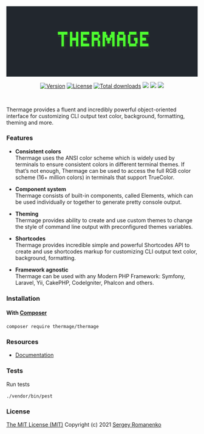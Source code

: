 
<img src="assets/thermage.png" alt="Thermage" align="center" title="Totally RAD Terminal styling!">

<br>

<p align="center">
<a href="https://github.com/thermage/thermage/releases"><img alt="Version" src="https://img.shields.io/github/release/thermage/thermage.svg?label=version&color=1d7300"></a> <a href="https://github.com/thermage/thermage"><img src="https://img.shields.io/badge/license-MIT-blue.svg?color=1d7300" alt="License"></a> <a href="https://packagist.org/packages/thermage/thermage"><img src="http://poser.pugx.org/thermage/thermage/downloads" alt="Total downloads"></a> <img src="https://github.com/thermage/thermage/actions/workflows/tests.yml/badge.svg?branch=dev"> <img src="https://github.com/thermage/thermage/actions/workflows/static.yml/badge.svg?branch=dev">
    <img src="http://poser.pugx.org/thermage/thermage/require/php">
</p>

<br>

Thermage provides a fluent and incredibly powerful object-oriented interface for customizing CLI output text color, background, formatting, theming and more.

### Features

+ **Consistent colors**  
Thermage uses the ANSI color scheme which is widely used by terminals to ensure consistent colors in different terminal themes. If that’s not enough, Thermage can be used to access the full RGB color scheme (16+ million colors) in terminals that support TrueColor.

+ **Component system**  
Thermage consists of built-in components, called Elements, which can be used individually or together to generate pretty console output.

+ **Theming**  
Thermage provides ability to create and use custom themes to change the style of command line output with preconfigured themes variables.

+ **Shortcodes**  
Thermage provides incredible simple and powerful Shortcodes API to create and use shortcodes markup for customizing CLI output text color, background, formatting.

+ **Framework agnostic**  
Thermage can be used with any Modern PHP Framework: Symfony, Laravel, Yii, CakePHP, CodeIgniter, Phalcon and others.

### Installation

#### With [Composer](https://getcomposer.org)

```
composer require thermage/thermage
```

### Resources
* [Documentation](https://digital.flextype.org/thermage)

### Tests

Run tests

```
./vendor/bin/pest
```

### License
[The MIT License (MIT)](https://github.com/thermage/thermage/blob/master/LICENSE)
Copyright (c) 2021 [Sergey Romanenko](https://awilum.github.io)
